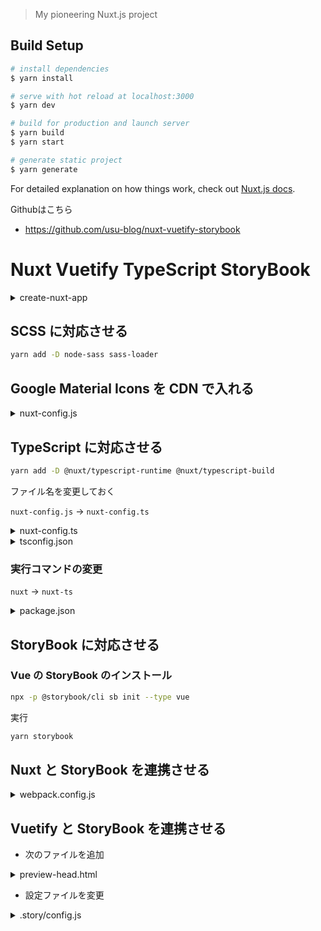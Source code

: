 > My pioneering Nuxt.js project

## Build Setup

```bash
# install dependencies
$ yarn install

# serve with hot reload at localhost:3000
$ yarn dev

# build for production and launch server
$ yarn build
$ yarn start

# generate static project
$ yarn generate
```

For detailed explanation on how things work, check out [Nuxt.js docs](https://nuxtjs.org).

Githubはこちら  
- https://github.com/usu-blog/nuxt-vuetify-storybook

# Nuxt Vuetify TypeScript StoryBook

<details><summary>create-nuxt-app</summary>

```bash
mkdir nuxt-ts-sb
cd nuxt-ts-sb
create-nuxt-app .

create-nuxt-app v2.10.1
✨  Generating Nuxt.js project in .
? Project name nuxt-storybook
? Project description My well-made Nuxt.js project
? Author name yusuke akiyama
? Choose the package manager Yarn
? Choose UI framework Vuetify.js
? Choose custom server framework None (Recommended)
? Choose Nuxt.js modules Axios
? Choose linting tools ESLint, Prettier
? Choose test framework None
? Choose rendering mode Universal (SSR)
```

</details>

## SCSS に対応させる

```bash
yarn add -D node-sass sass-loader
```

## Google Material Icons を CDN で入れる

<details><summary>nuxt-config.js</summary>

```ts
link: [
  { rel: 'icon', type: 'image/x-icon', href: '/favicon.ico' },
  {
    rel: 'stylesheet',
    href:
      'https://fonts.googleapis.com/css?family=Roboto:300,400,500,700|Material+Icons'
  }
]
```

ダークモードを消す

```ts
    theme: {
      // dark: true,
```

</details>

## TypeScript に対応させる

```bash
yarn add -D @nuxt/typescript-runtime @nuxt/typescript-build
```

ファイル名を変更しておく

`nuxt-config.js` -> `nuxt-config.ts`

<details><summary>nuxt-config.ts</summary>

```ts
build: {
  /*
   ** You can extend webpack config here
   */
  // extend(config, ctx) {}
}
```

</details>

<details><summary>tsconfig.json</summary>

```json
{
  "compilerOptions": {
    "target": "esnext",
    "module": "esnext",
    "moduleResolution": "node",
    "lib": ["esnext", "esnext.asynciterable", "dom"],
    "esModuleInterop": true,
    "experimentalDecorators": true,
    "sourceMap": true,
    "strict": true,
    "allowSyntheticDefaultImports": true,
    "noEmit": true,
    "baseUrl": ".",
    "resolveJsonModule": true,
    "paths": {
      "~/*": ["./*"]
    },
    "types": ["@nuxt/types", "@nuxtjs/vuetify"] // 追記
  }
}
```

</details>

### 実行コマンドの変更

`nuxt` -> `nuxt-ts`

<details><summary>package.json</summary>

```json
  "scripts": {
    "dev": "nuxt-ts",
    "build": "nuxt-ts build",
    "start": "nuxt-ts start",
    "generate": "nuxt-ts generate",
    "lint": "eslint --ext .js,.vue --ignore-path .gitignore ."
  },
```

</details>

## StoryBook に対応させる

### Vue の StoryBook のインストール

```bash
npx -p @storybook/cli sb init --type vue
```

実行

```bash
yarn storybook
```

## Nuxt と StoryBook を連携させる

<details><summary>webpack.config.js</summary>

```js
const path = require('path')
const rootPath = path.resolve(__dirname, '../')

module.exports = {
  module: {
    rules: [
      {
        test: /\.css?$/,
        loaders: ['style-loader', 'css-loader']
      },
      {
        test: /\.scss$/,
        loaders: ['style-loader', 'css-loader', 'sass-loader']
      }
    ]
  },
  resolve: {
    extensions: ['.js', '.vue', '.json'],
    alias: {
      '@': rootPath,
      '~': rootPath,
      vue$: 'vue/dist/vue.esm.js'
    }
  }
}
```

</details>

## Vuetify と StoryBook を連携させる

- 次のファイルを追加

<details><summary>preview-head.html</summary>

```html
<link
  href="https://fonts.googleapis.com/css?family=Roboto:100,300,400,500,700,900|Material+Icons"
  rel="stylesheet"
/>
<link
  href="https://cdn.jsdelivr.net/npm/@mdi/font@3.x/css/materialdesignicons.min.css"
  rel="stylesheet"
/>
```

</details>

- 設定ファイルを変更

<details><summary>.story/config.js</summary>

```js
import { configure, addDecorator } from '@storybook/vue'

// 追加
import Vue from 'vue'
import Vuetify from 'vuetify'
import 'vuetify/dist/vuetify.css' // →これ重要

// 依存注入
Vue.use(Vuetify)

addDecorator(() => ({
  vuetify: new Vuetify(),
  template: `
<v-app>
    <story/>
</v-app>
`
}))

// automatically import all files ending in *.stories.js
configure(require.context('../stories', true, /\.stories\.js$/), module)
```

</details>
